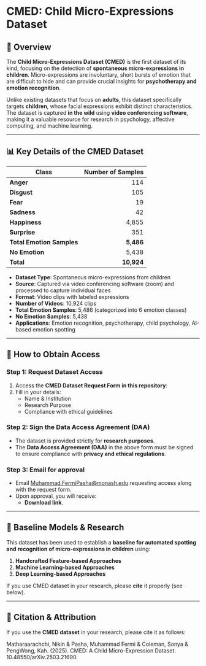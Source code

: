 # CMED: Child Micro-Expressions Dataset

## 📌 Overview
The **Child Micro-Expressions Dataset (CMED)** is the first dataset of its kind, focusing on the detection of **spontaneous micro-expressions in children**. Micro-expressions are involuntary, short bursts of emotion that are difficult to hide and can provide crucial insights for **psychotherapy and emotion recognition**. 

Unlike existing datasets that focus on **adults**, this dataset specifically targets **children**, whose facial expressions exhibit distinct characteristics. The dataset is captured **in the wild** using **video conferencing software**, making it a valuable resource for research in psychology, affective computing, and machine learning.

---

## 📊 Key Details of the CMED Dataset

| **Class**                 | **Number of Samples** |
|---------------------------|----------------------:|
| **Anger**                 | 114                  |
| **Disgust**               | 105                  |
| **Fear**                  | 19                   |
| **Sadness**               | 42                   |
| **Happiness**             | 4,855                |
| **Surprise**              | 351                  |
| **Total Emotion Samples** | **5,486**            |
| **No Emotion**            | 5,438                |
| **Total**                 | **10,924**           |

- **Dataset Type**: Spontaneous micro-expressions from children
- **Source**: Captured via video conferencing software (zoom) and processed to capture individual faces
- **Format**: Video clips with labeled expressions
- **Number of Videos**: 10,924 clips
- **Total Emotion Samples**: 5,486 (categorized into 6 emotion classes)
- **No Emotion Samples**: 5,438
- **Applications**: Emotion recognition, psychotherapy, child psychology, AI-based emotion spotting

---

## 🔑 How to Obtain Access

### **Step 1: Request Dataset Access**
1. Access the **CMED Dataset Request Form in this repository**:  
2. Fill in your details:
   - Name & Institution
   - Research Purpose
   - Compliance with ethical guidelines

### **Step 2: Sign the Data Access Agreement (DAA)**
- The dataset is provided strictly for **research purposes**.
- The **Data Access Agreement (DAA)** in the above form must be signed to ensure compliance with **privacy and ethical regulations**.

### **Step 3: Email for approval**
- Email Muhammad.FermiPasha@monash.edu requesting access along with the request form.
- Upon approval, you will receive:
  - **Download link**.

---

## 📌 Baseline Models & Research
This dataset has been used to establish a **baseline for automated spotting and recognition of micro-expressions in children** using:
1. **Handcrafted Feature-based Approaches**
2. **Machine Learning-based Approaches**
3. **Deep Learning-based Approaches**

If you use CMED dataset in your research, please **cite** it properly (see below).

---

## 🔗 Citation & Attribution
If you use the **CMED dataset** in your research, please cite it as follows:

Matharaarachchi, Nikin & Pasha, Muhammad Fermi & Coleman, Sonya & PengWong, Kah. (2025). CMED: A Child Micro-Expression Dataset. 10.48550/arXiv.2503.21690. 

